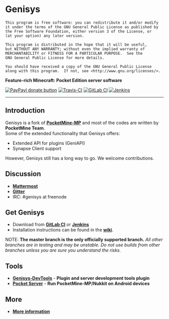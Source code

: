 Genisys
===================

	This program is free software: you can redistribute it and/or modify
	it under the terms of the GNU General Public License as published by
	the Free Software Foundation, either version 3 of the License, or
	(at your option) any later version.

	This program is distributed in the hope that it will be useful,
	but WITHOUT ANY WARRANTY; without even the implied warranty of
	MERCHANTABILITY or FITNESS FOR A PARTICULAR PURPOSE.  See the
	GNU General Public License for more details.

	You should have received a copy of the GNU General Public License
	along with this program.  If not, see <http://www.gnu.org/licenses/>.

__Feature-rich Minecraft: Pocket Edition server software__

[![PayPayl donate button](https://img.shields.io/badge/paypal-donate-yellow.svg)](https://www.paypal.com/cgi-bin/webscr?cmd=_donations&business=itxtechnologiesllc%40gmail%2ecom&lc=GB&item_name=Genisys&currency_code=USD&bn=PP%2dDonationsBF%3abtn_donate_LG%2egif%3aNonHosted)
[![Travis-CI](https://img.shields.io/travis/iTXTech/Genisys/master.svg)](https://travis-ci.org/iTXTech/Genisys)
[![GitLab CI](https://gitlab.com/itxtech/genisys/badges/master/build.svg)](https://gitlab.com/itxtech/genisys/pipelines?scope=branches)
[![Jenkins](https://img.shields.io/jenkins/s/https/ci.itxtech.org/Genisys.svg)](https://ci.itxtech.org/job/Genisys/lastSuccessfulBuild/)

-------------

Introduction
-------------
Genisys is a fork of **[PocketMine-MP](https://github.com/PocketMine/PocketMine-MP)** and most of the codes are written by **PocketMine Team**.<br>
Some of the extended functionality that Genisys offers:

* Extended API for plugins (GeniAPI)
* Synapse Client support

However, Genisys still has a long way to go. We welcome contributions.

Discussion
-------------
* __[Mattermost](https://mattermost.itxtech.org/itxtechnologies/channels/genisys)__
* __[Gitter](https://gitter.im/iTXTech/Genisys?utm_source=badge&utm_medium=badge&utm_campaign=pr-badge&utm_content=badge)__
* IRC: #genisys at freenode

Get Genisys
-------------
* Download from __[GitLab CI](https://gitlab.com/itxtech/genisys/pipelines?scope=branches)__ or __[Jenkins](https://ci.itxtech.org/job/Genisys/lastSuccessfulBuild/)__
* Installation instructions can be found in the __[wiki](https://github.com/iTXTech/Genisys/wiki)__.

NOTE: **The master branch is the only officially supported branch.**
_All other branches are in testing and may be unstable. Do not use builds from other branches unless you are sure you understand the risks._

Tools
-------------
* **[Genisys-DevTools](https://github.com/iTXTech/Genisys-DevTools)** - **Plugin and server development tools plugin**
* **[Pocket Server](https://github.com/fengberd/MinecraftPEServer)** - **Run PocketMine-MP/Nukkit on Android devices**

More
-------------
* __[More information](https://github.com/iTXTech/Genisys/wiki/More-information)__
